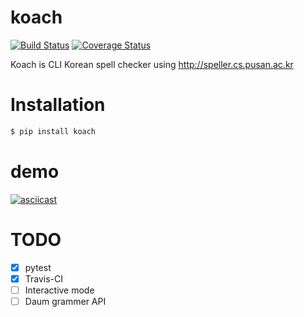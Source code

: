 # koach

[![Build Status](https://travis-ci.org/kexplo/koach.svg?branch=master)](https://travis-ci.org/kexplo/koach)
[![Coverage Status](https://coveralls.io/repos/github/kexplo/koach/badge.svg?branch=master)](https://coveralls.io/github/kexplo/koach?branch=master)

Koach is CLI Korean spell checker using http://speller.cs.pusan.ac.kr


# Installation

```bash
$ pip install koach
```

# demo

[![asciicast](https://asciinema.org/a/92646.png)](https://asciinema.org/a/92646)


# TODO

* [x] pytest
* [x] Travis-CI
* [ ] Interactive mode
* [ ] Daum grammer API
